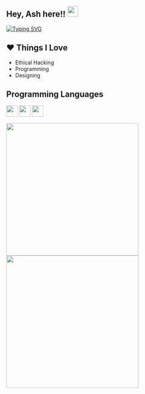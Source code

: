 ## Hey, Ash here!! <img src="https://media.giphy.com/media/hvRJCLFzcasrR4ia7z/giphy.gif" width="28px" height="28px">

[![Typing SVG](https://readme-typing-svg.demolab.com?font=Fira+Code&size=30&pause=1000&color=FCD8F8&random=false&width=535&height=45&lines=Sleep+Eat+Program+Repeat+)](https://git.io/typing-svg)

## ❤ Things I Love
* Ethical Hacking
* Programming
* Designing
  
## Programming Languages
<img src = 'https://github.com/MarikIshtar007/MarikIshtar007/blob/master/images/python2.png' height='30'/>  <img src = 'https://github.com/MarikIshtar007/MarikIshtar007/blob/master/images/html.svg' width='30'/> <img src =
'https://github.com/MarikIshtar007/MarikIshtar007/blob/master/images/css.svg' width='30'/>
 
 
<img src="https://discord.c99.nl/widget/theme-4/1252283109072830514.png" width="350">
<img src="https://api.status.gg/telegram/7147922873?theme%5Bbackground%5D%5Bprimary%5D=ffd8f7&theme%5Bbackground%5D%5Bsecondary%5D=ffd8f7&theme%5Btext%5D%5Bprimary%5D=ff86e7&theme%5Btext%5D%5Bsecondary%5D=ff86e7&theme%5Bseparator%5D=ffb1ef&theme%5Blogo%5D=ff86e7" width="350">
